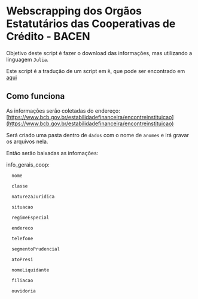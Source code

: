 # Webscrapping dos Orgãos Estatutários das Cooperativas de Crédito - BACEN

Objetivo deste script é fazer o download das informações, mas utilizando a linguagem `Julia`.

Este script é a tradução de um script em `R`, que pode ser encontrado em [aqui](https://github.com/rtheodoro/orgaos-estatutarios-coop-cred-bacen)

## Como funciona

As informações serão coletadas do endereço: [https://www.bcb.gov.br/estabilidadefinanceira/encontreinstituicao](https://www.bcb.gov.br/estabilidadefinanceira/encontreinstituicao)

Será criado uma pasta dentro de `dados` com o nome de `anomes` e irá gravar os arquivos nela.  

Então serão baixadas as infomações: 

   info_gerais_coop:
   
      nome

      classe
      
      naturezaJuridica
      
      situacao
      
      regimeEspecial
      
      endereco
      
      telefone
      
      segmentoPrudencial
      
      atoPresi
      
      nomeLiquidante
      
      filiacao
      
      ouvidoria

   
